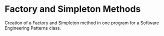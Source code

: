 # Factory and Simpleton Methods
 Creation of a Factory and Simpleton method in one program for a Software Engineering Patterns class.
